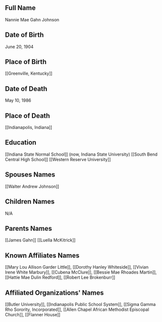## Full Name
Nannie Mae Gahn Johnson

## Date of Birth
June 20, 1904

## Place of Birth
[[Greenville, Kentucky]]

## Date of Death
May 10, 1986

## Place of Death
[[Indianapolis, Indiana]]

## Education
[[Indiana State Normal School]] (now, Indiana State University)
[[South Bend Central High School]]
[[Western Reserve University]]



## Spouses Names
[[Walter Andrew Johnson]]

## Children Names
N/A

## Parents Names
[[James Gahn]]
[[Luella McKitrick]]

## Known Affiliates Names
[[Mary Lou Allison Garder Little]], [[Dorothy Hanley Whiteside]], [[Vivian Irene White Marbury]], [[Cubena McClure]], [[Bessie Mae Rhoades Martin]], [[Hattie Mae Dulin Redford]], [[Robert Lee Brokenburr]]

## Affiliated Organizations' Names
[[Butler University]], [[Indianapolis Public School System]], [[Sigma Gamma Rho Sorority, Incorporated]], [[Allen Chapel African Methodist Episcopal Church]], [[Flanner House]]